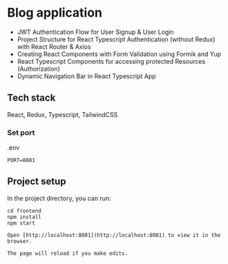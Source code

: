 # Blog application

- JWT Authentication Flow for User Signup & User Login
- Project Structure for React Typescript Authentication (without Redux) with React Router & Axios
- Creating React Components with Form Validation using Formik and Yup
- React Typescript Components for accessing protected Resources (Authorization)
- Dynamic Navigation Bar in React Typescript App

## Tech stack

React, Redux, Typescript, TailwindCSS

### Set port

.env

```
PORT=8081
```

## Project setup

In the project directory, you can run:

```
cd frontend
npm install
npm start

Open [http://localhost:8081](http://localhost:8081) to view it in the browser.

The page will reload if you make edits.

